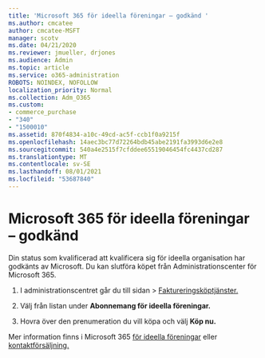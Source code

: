 ```yaml
---
title: 'Microsoft 365 för ideella föreningar – godkänd '
ms.author: cmcatee
author: cmcatee-MSFT
manager: scotv
ms.date: 04/21/2020
ms.reviewer: jmueller, drjones
ms.audience: Admin
ms.topic: article
ms.service: o365-administration
ROBOTS: NOINDEX, NOFOLLOW
localization_priority: Normal
ms.collection: Adm_O365
ms.custom:
- commerce_purchase
- "340"
- "1500010"
ms.assetid: 870f4834-a10c-49cd-ac5f-ccb1f0a9215f
ms.openlocfilehash: 14aec3bc77d72264bdb45abe2191fa3993d6e2e8
ms.sourcegitcommit: 540a4e2515f7cfddee65519046454fc4437cd287
ms.translationtype: MT
ms.contentlocale: sv-SE
ms.lasthandoff: 08/01/2021
ms.locfileid: "53687840"
---
```

# <a name="microsoft-365-for-nonprofits---approved"></a>Microsoft 365 för ideella föreningar – godkänd

Din status som kvalificerad att kvalificera sig för ideella organisation har godkänts av Microsoft. Du kan slutföra köpet från Administrationscenter för Microsoft 365.

1. I administrationscentret går du  till sidan \> [Faktureringsköptjänster.](https://go.microsoft.com/fwlink/p/?linkid=868433)

2. Välj från listan under **Abonnemang för ideella föreningar.**

3. Hovra över den prenumeration du vill köpa och välj **Köp nu.**

Mer information finns i Microsoft 365 [för ideella föreningar](https://www.microsoft.com/nonprofits/microsoft-365) eller [kontaktförsäljning.](https://www.microsoft.com/nonprofits/contact-us)
